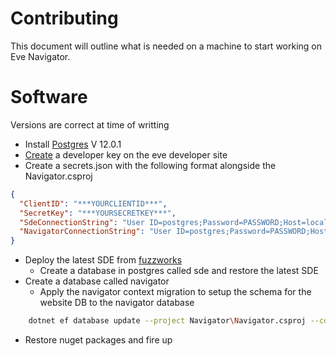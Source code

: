 # Contributing

This document will outline what is needed on a machine to start working on Eve Navigator.

# Software

Versions are correct at time of writting

* Install [Postgres](https://www.postgresql.org/download/) V 12.0.1
* [Create](https://developers.eveonline.com/applications/create) a developer key on the eve developer site
* Create a secrets.json with the following format alongside the Navigator.csproj

```json
{
  "ClientID": "***YOURCLIENTID***",
  "SecretKey": "***YOURSECRETKEY***",
  "SdeConnectionString": "User ID=postgres;Password=PASSWORD;Host=localhost;Port=5432;Database=sde;Pooling=true;",
  "NavigatorConnectionString": "User ID=postgres;Password=PASSWORD;Host=localhost;Port=5432;Database=navigator;Pooling=true;"
}
```
* Deploy the latest SDE from [fuzzworks](https://www.fuzzwork.co.uk/dump/postgres-schema-latest.dmp.bz2.md5)
    * Create a database in postgres called sde and restore the latest SDE
* Create a database called navigator
    * Apply the navigator context migration to setup the schema for the website DB to the navigator database
```bash
    dotnet ef database update --project Navigator\Navigator.csproj --context NavigatorContext
```
* Restore nuget packages and fire up

